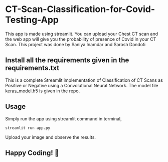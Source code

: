 # CT-Scan-Classification-for-Covid-Testing-App
This app is made using streamlit. You can upload your Chest CT scan and the web app will give you the probability of presence of Covid in your CT Scan.
This project was done by Saniya Inamdar and Sarosh Dandoti

## Install all the requirements given in the requirements.txt

This is a complete Streamlit implementation of Classification of CT Scans as Positive or Negative using a Convolutional Neural Network.
The model file  keras_model.h5 is given in the repo.

## Usage

Simply run the app using streamlit command in terminal,
```
streamlit run app.py
```
Upload your image and observe the results.

## Happy Coding! 🙂
